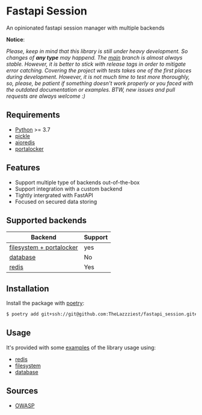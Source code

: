 # Fastapi Session

An opinionated fastapi session manager with multiple backends

**Notice**:

_Please, keep in mind that this library is still under heavy development. So changes of **any type** may happend. The [main](https://github.com/TheLazzziest/fastapi_session) branch is almost always stable. However, it is better to stick with release tags in order to mitigate error catching. Covering the project with tests takes one of the first places during development. However, it is not much time to test more thoroughly, so, please, be patient if something doesn't work properly or you faced with the outdated documentation or examples. BTW, new issues and pull requests are always welcome :)_

## Requirements

- [Python](https://docs.python.org/3.7/tutorial/) >= 3.7
- [pickle](https://docs.python.org/3.7/library/pickle.html)
- [aioredis](https://github.com/aio-libs/aioredis)
- [portalocker](https://github.com/WoLpH/portalocker)

## Features

- Support multiple type of backends out-of-the-box
- Support integration with a custom backend
- Tightly intergrated with FastAPI
- Focused on secured data storing

## Supported backends

| Backend                                                          | Support |
| ---------------------------------------------------------------- | ------- |
| [filesystem + portalocker](https://github.com/WoLpH/portalocker) | yes     |
| [database](#database)                                            | No      |
| [redis](https://github.com/aio-libs/aioredis)                    | Yes     |

## Installation

Install the package with [poetry](https://python-poetry.org/):

```sh
$ poetry add git+ssh://git@github.com:TheLazzziest/fastapi_session.git#0.6.6
```

## Usage

It's provided with some [examples](./examples) of the library usage using:

- [redis](./examples/redis)
- [filesystem](./examples/filesystem)
- [database](#database)

## Sources

- [OWASP](https://cheatsheetseries.owasp.org/cheatsheets/Session_Management_Cheat_Sheet.html)
